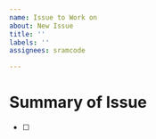 ```yaml
---
name: Issue to Work on
about: New Issue
title: ''
labels: ''
assignees: sramcode

---
```


# Summary of Issue #

- [ ]
